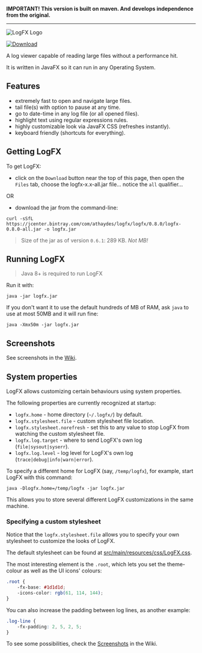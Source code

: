 **IMPORTANT! This version is built on maven. And develops independence from the original.**
***


![LogFX Logo](docs/images/lofx-logo.png)

[ ![Download](https://api.bintray.com/packages/renatoathaydes/maven/logfx/images/download.svg) ](https://bintray.com/renatoathaydes/maven/logfx/_latestVersion)


A log viewer capable of reading large files without a performance hit.

It is written in JavaFX so it can run in any Operating System.

## Features

* extremely fast to open and navigate large files.
* tail file(s) with option to pause at any time.
* go to date-time in any log file (or all opened files).
* highlight text using regular expressions rules.
* highly customizable look via JavaFX CSS (refreshes instantly).
* keyboard friendly (shortcuts for everything).

## Getting LogFX

To get LogFX:

* click on the `Download` button near the top of this page, then open the `Files` tab, 
choose the logfx-x.x-all.jar file... notice the `all` qualifier...

OR

* download the jar from the command-line:

```
curl -sSfL https://jcenter.bintray.com/com/athaydes/logfx/logfx/0.8.0/logfx-0.8.0-all.jar -o logfx.jar
```

> Size of the jar as of version `0.6.1`: 289 KB. *Not MB!*

## Running LogFX

> Java 8+ is required to run LogFX

Run it with:

```
java -jar logfx.jar
```

If you don't want it to use the default hundreds of MB of RAM, ask `java` to use at most 50MB and it will run fine:

```
java -Xmx50m -jar logfx.jar
```

## Screenshots

See screenshots in the [Wiki](https://github.com/renatoathaydes/LogFX/wiki/Screenshots).

## System properties

LogFX allows customizing certain behaviours using system properties.

The following properties are currently recognized at startup:

* `logfx.home` - home directory (`~/.logfx/`) by default.
* `logfx.stylesheet.file` - custom stylesheet file location.
* `logfx.stylesheet.norefresh` - set this to any value to stop LogFX from watching the custom stylesheet file.
* `logfx.log.target` - where to send LogFX's own log (`file|sysout|syserr`).
* `logfx.log.level` - log level for LogFX's own log (`trace|debug|info|warn|error`).

To specify a different home for LogFX (say, `/temp/logfx`), for example, start LogFX with this command:

```
java -Dlogfx.home=/temp/logfx -jar logfx.jar
```

This allows you to store several different LogFX customizations in the same machine. 

### Specifying a custom stylesheet

Notice that the `logfx.stylesheet.file` allows you to specify your own stylesheet to customize the looks of LogFX.

The default stylesheet can be found at [src/main/resources/css/LogFX.css](src/main/resources/css/LogFX.css).

The most interesting element is the `.root`, which lets you set the theme-colour as well as the UI icons' colours:

```css
.root {
    -fx-base: #1d1d1d;
    -icons-color: rgb(61, 114, 144);
}
```

You can also increase the padding between log lines, as another example:

```css
.log-line {
    -fx-padding: 2, 5, 2, 5;
}

```

To see some possibilities, check the [Screenshots](https://github.com/renatoathaydes/LogFX/wiki/Screenshots) in the Wiki.
